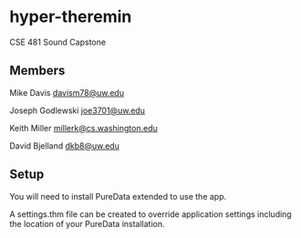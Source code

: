 hyper-theremin
==============

CSE 481 Sound Capstone

Members
-------
Mike Davis davism78@uw.edu

Joseph Godlewski joe3701@uw.edu

Keith Miller millerk@cs.washington.edu

David Bjelland dkb8@uw.edu

Setup
-----

You will need to install PureData extended to use the app. 

A settings.thm file can be created to override application settings including
the location of your PureData installation.